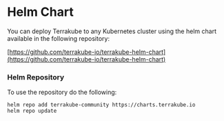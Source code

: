 # Helm Chart

You can deploy Terrakube to any Kubernetes cluster using the helm chart available in the following repository:

[https://github.com/terrakube-io/terrakube-helm-chart](https://github.com/terrakube-io/terrakube-helm-chart)

### Helm Repository

To use the repository do the following:

```
helm repo add terrakube-community https://charts.terrakube.io
helm repo update
```
